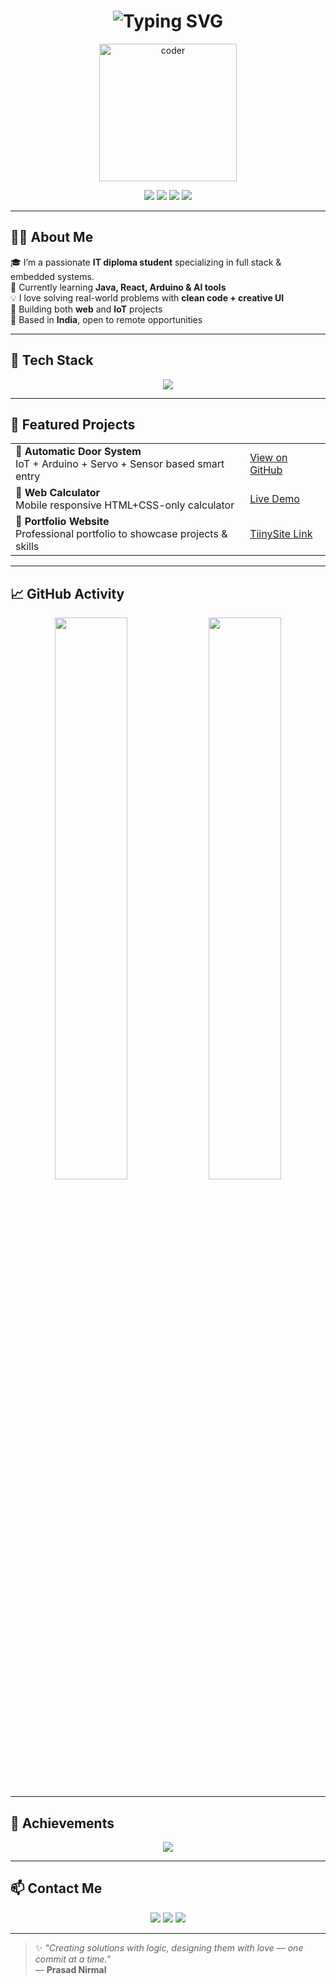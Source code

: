 <h1 align="center">
  <img src="https://readme-typing-svg.demolab.com?font=Fira+Code&size=28&duration=3000&pause=1000&center=true&vCenter=true&width=800&lines=Hi+👋%2C+I'm+Prasad+Nirmal;Software+Developer+%7C+IT+Diploma+Student;Crafting+Tech+with+Creativity+%F0%9F%94%A5;Welcome+to+my+Digital+Space+%F0%9F%92%BB" alt="Typing SVG" />
</h1>

<p align="center">
  <img src="https://i.gifer.com/3rBZ.gif" width="220" alt="coder" />
</p>

<p align="center">
  <a href="https://prasadportfolio2.tiiny.site"><img src="https://img.shields.io/badge/🌐 TiinySite Portfolio-blueviolet?style=for-the-badge&logo=firefox-browser" /></a>
  <a href="https://prasad-nirmal1.github.io/"><img src="https://img.shields.io/badge/💼 GitHub Portfolio-orange?style=for-the-badge&logo=github" /></a>
  <a href="https://www.linkedin.com/in/prasad-nirmal1/"><img src="https://img.shields.io/badge/🔗 LinkedIn-blue?style=for-the-badge&logo=linkedin" /></a>
  <a href="mailto:prasadnirmal72@gmail.com"><img src="https://img.shields.io/badge/📬 Gmail-prasadnirmal72-red?style=for-the-badge&logo=gmail&logoColor=white" /></a>
</p>

---

## 🧑‍💻 About Me

🎓 I’m a passionate **IT diploma student** specializing in full stack & embedded systems.  
🌱 Currently learning **Java, React, Arduino & AI tools**  
💡 I love solving real-world problems with **clean code + creative UI**  
🚀 Building both **web** and **IoT** projects  
📍 Based in **India**, open to remote opportunities

---

## 🔧 Tech Stack

<p align="center">
  <img src="https://skillicons.dev/icons?i=cpp,java,python,html,css,js,arduino,github,vscode" />
</p>

---

## 🚀 Featured Projects

<table>
<tr>
  <td><b>🔐 Automatic Door System</b><br/>IoT + Arduino + Servo + Sensor based smart entry</td>
  <td><a href="https://github.com/prasad-nirmal1/Automatic-Door-System">View on GitHub</a></td>
</tr>
<tr>
  <td><b>🧮 Web Calculator</b><br/>Mobile responsive HTML+CSS-only calculator</td>
  <td><a href="https://prasad-nirmal1.github.io/Calculator">Live Demo</a></td>
</tr>
<tr>
  <td><b>💼 Portfolio Website</b><br/>Professional portfolio to showcase projects & skills</td>
  <td><a href="https://prasadportfolio2.tiiny.site">TiinySite Link</a></td>
</tr>
</table>

---

## 📈 GitHub Activity

<p align="center">
  <img src="https://github-readme-stats.vercel.app/api?username=prasad-nirmal1&show_icons=true&theme=radical&border_radius=12" width="48%"/>
  <img src="https://streak-stats.demolab.com?user=prasad-nirmal1&theme=radical&border_radius=12" width="48%"/>
</p>

---

## 🏅 Achievements

<p align="center">
  <img src="https://github-profile-trophy.vercel.app/?username=prasad-nirmal1&theme=darkhub&column=4&no-frame=true&margin-w=10" />
</p>

---

## 📫 Contact Me

<p align="center">
  <a href="mailto:prasadnirmal72@gmail.com"><img src="https://img.shields.io/badge/Email-prasadnirmal72%40gmail.com-D14836?style=for-the-badge&logo=gmail&logoColor=white"/></a>
  <a href="https://linkedin.com/in/prasad-nirmal1"><img src="https://img.shields.io/badge/LinkedIn-Prasad%20Nirmal-0077B5?style=for-the-badge&logo=linkedin&logoColor=white"/></a>
  <a href="https://github.com/prasad-nirmal1"><img src="https://img.shields.io/badge/GitHub-prasad--nirmal1-181717?style=for-the-badge&logo=github&logoColor=white"/></a>
</p>

---

> ✨ *"Creating solutions with logic, designing them with love — one commit at a time."*  
> — **Prasad Nirmal**
